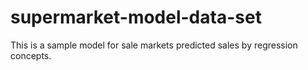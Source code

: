 # supermarket-model-data-set
This is a sample model for sale markets predicted sales by regression concepts.
